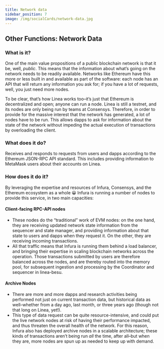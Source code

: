 ```yaml
---
title: Network data
sidebar_position: 7
image: /img/socialCards/network-data.jpg
---
```


## Other Functions: Network Data

### What is it?

One of the main value propositions of a public blockchain network is that it be,
well, _public_. This means that the information about what’s going on the
network needs to be readily available. Networks like Ethereum have this more or
less built in and available as part of the software: each node has an API that
will return any information you ask for; if you have a lot of requests, well,
you just need more nodes.

To be clear, that’s how Linea works too–it’s just that Ethereum is decentralized
and open; anyone can run a node. Linea is still a testnet, and its nodes are
only being run by teams at Consensys. Therefore, in order to provide for the
massive interest that the network has generated, a lot of nodes have to be run.
This allows dapps to ask for information about the state of the network without
impeding the actual execution of transactions by overloading the client.

### What does it do?

Receives and responds to requests from users and dapps according to the Ethereum
JSON-RPC API standard. This includes providing information to MetaMask users
about their accounts on Linea.

### How does it do it?

By leveraging the expertise and resources of Infura, Consensys, and the Ethereum
ecosystem as a whole 😀 Infura is running a number of nodes to provide this
service, in two main capacities:

#### Client-facing RPC-API nodes

- These nodes do the “traditional” work of EVM nodes: on the one hand, they are
  receiving updated network state information from the sequencer and state
  manager, and providing information about that state to users and dapps when
  they request it. On the other, they are receiving incoming transactions.
- All that traffic means that Infura is running them behind a load balancer, and
  bringing their expertise in scaling blockchain networks across the operation.
  Those transactions submitted by users are therefore balanced across the nodes,
  and are thereby routed into the memory pool, for subsequent ingestion and
  processing by the Coordinator and sequencer in linea-besu.

#### Archive Nodes

- There are more and more dapps and research activities being performed not just
  on current transaction data, but historical data as well–whether from a day
  ago, last month, or three years ago (though not that long on Linea, yet!).
- This type of data request can be quite resource-intensive, and could put the
  live network nodes at risk of having their performance impacted, and thus
  threaten the overall health of the network. For this reason, Infura also has
  deployed archive nodes in a scalable architecture; these kinds of transactions
  aren’t being run _all_ the time, after all–but when they are, more nodes are
  spun up as needed to keep up with demand.
